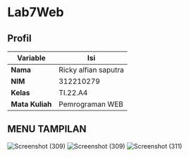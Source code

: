 # Lab7Web
## Profil
| Variable | Isi |
| -------- | --- |
| **Nama** | Ricky alfian saputra |
| **NIM** | 312210279 |
| **Kelas** | TI.22.A4 |
| **Mata Kuliah** | Pemrograman WEB |
## MENU TAMPILAN
![Screenshot (309)](https://github.com/ricky1211/Lab7Web/assets/116001059/40ffe351-6d1f-4b48-887d-f24ef675a00b)
![Screenshot (309)](https://github.com/ricky1211/Lab7Web/assets/116001059/40ffe351-6d1f-4b48-887d-f24ef675a00b)
![Screenshot (311)](https://github.com/ricky1211/Lab7Web/assets/116001059/75a20658-efb5-4f51-a09d-50bc2e3d34f7)

